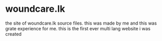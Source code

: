 # woundcare.lk
the site of woundcare.lk source files. this was made by me and this was grate experience for me. this is the first ever multi lang website i was created
